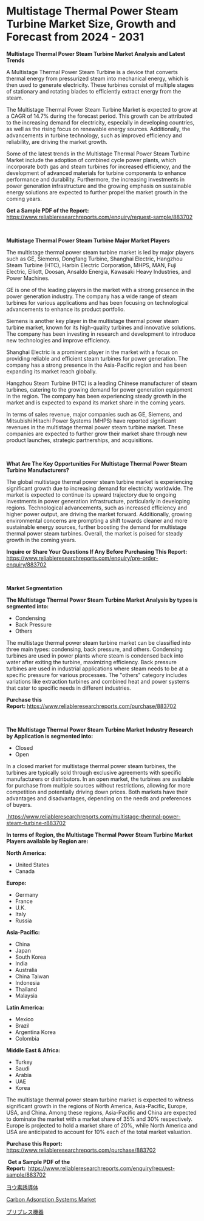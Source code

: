 <p><h1>Multistage Thermal Power Steam Turbine Market Size, Growth and Forecast from 2024 - 2031</h1></p><p><strong>Multistage Thermal Power Steam Turbine Market Analysis and Latest Trends</strong></p>
<p><p>A Multistage Thermal Power Steam Turbine is a device that converts thermal energy from pressurized steam into mechanical energy, which is then used to generate electricity. These turbines consist of multiple stages of stationary and rotating blades to efficiently extract energy from the steam.</p><p>The Multistage Thermal Power Steam Turbine Market is expected to grow at a CAGR of 14.7% during the forecast period. This growth can be attributed to the increasing demand for electricity, especially in developing countries, as well as the rising focus on renewable energy sources. Additionally, the advancements in turbine technology, such as improved efficiency and reliability, are driving the market growth.</p><p>Some of the latest trends in the Multistage Thermal Power Steam Turbine Market include the adoption of combined cycle power plants, which incorporate both gas and steam turbines for increased efficiency, and the development of advanced materials for turbine components to enhance performance and durability. Furthermore, the increasing investments in power generation infrastructure and the growing emphasis on sustainable energy solutions are expected to further propel the market growth in the coming years.</p></p>
<p><strong>Get a Sample PDF of the Report:&nbsp;</strong> <a href="https://www.reliableresearchreports.com/enquiry/request-sample/883702">https://www.reliableresearchreports.com/enquiry/request-sample/883702</a></p>
<p>&nbsp;</p>
<p><strong>Multistage Thermal Power Steam Turbine Major Market Players</strong></p>
<p><p>The multistage thermal power steam turbine market is led by major players such as GE, Siemens, Dongfang Turbine, Shanghai Electric, Hangzhou Steam Turbine (HTC), Harbin Electric Corporation, MHPS, MAN, Fuji Electric, Elliott, Doosan, Ansaldo Energia, Kawasaki Heavy Industries, and Power Machines.</p><p>GE is one of the leading players in the market with a strong presence in the power generation industry. The company has a wide range of steam turbines for various applications and has been focusing on technological advancements to enhance its product portfolio.</p><p>Siemens is another key player in the multistage thermal power steam turbine market, known for its high-quality turbines and innovative solutions. The company has been investing in research and development to introduce new technologies and improve efficiency.</p><p>Shanghai Electric is a prominent player in the market with a focus on providing reliable and efficient steam turbines for power generation. The company has a strong presence in the Asia-Pacific region and has been expanding its market reach globally.</p><p>Hangzhou Steam Turbine (HTC) is a leading Chinese manufacturer of steam turbines, catering to the growing demand for power generation equipment in the region. The company has been experiencing steady growth in the market and is expected to expand its market share in the coming years.</p><p>In terms of sales revenue, major companies such as GE, Siemens, and Mitsubishi Hitachi Power Systems (MHPS) have reported significant revenues in the multistage thermal power steam turbine market. These companies are expected to further grow their market share through new product launches, strategic partnerships, and acquisitions.</p></p>
<p>&nbsp;</p>
<p><strong>What Are The Key Opportunities For Multistage Thermal Power Steam Turbine Manufacturers?</strong></p>
<p><p>The global multistage thermal power steam turbine market is experiencing significant growth due to increasing demand for electricity worldwide. The market is expected to continue its upward trajectory due to ongoing investments in power generation infrastructure, particularly in developing regions. Technological advancements, such as increased efficiency and higher power output, are driving the market forward. Additionally, growing environmental concerns are prompting a shift towards cleaner and more sustainable energy sources, further boosting the demand for multistage thermal power steam turbines. Overall, the market is poised for steady growth in the coming years.</p></p>
<p><strong>Inquire or Share Your Questions If Any Before Purchasing This Report:</strong> <a href="https://www.reliableresearchreports.com/enquiry/pre-order-enquiry/883702">https://www.reliableresearchreports.com/enquiry/pre-order-enquiry/883702</a></p>
<p>&nbsp;</p>
<p><strong>Market Segmentation</strong></p>
<p><strong>The Multistage Thermal Power Steam Turbine Market Analysis by types is segmented into:</strong></p>
<p><ul><li>Condensing</li><li>Back Pressure</li><li>Others</li></ul></p>
<p><p>The multistage thermal power steam turbine market can be classified into three main types: condensing, back pressure, and others. Condensing turbines are used in power plants where steam is condensed back into water after exiting the turbine, maximizing efficiency. Back pressure turbines are used in industrial applications where steam needs to be at a specific pressure for various processes. The "others" category includes variations like extraction turbines and combined heat and power systems that cater to specific needs in different industries.</p></p>
<p><strong>Purchase this Report:&nbsp;</strong><a href="https://www.reliableresearchreports.com/purchase/883702">https://www.reliableresearchreports.com/purchase/883702</a></p>
<p>&nbsp;</p>
<p><strong>The Multistage Thermal Power Steam Turbine Market Industry Research by Application is segmented into:</strong></p>
<p><ul><li>Closed</li><li>Open</li></ul></p>
<p><p>In a closed market for multistage thermal power steam turbines, the turbines are typically sold through exclusive agreements with specific manufacturers or distributors. In an open market, the turbines are available for purchase from multiple sources without restrictions, allowing for more competition and potentially driving down prices. Both markets have their advantages and disadvantages, depending on the needs and preferences of buyers.</p></p>
<p><a href="https://www.reliableresearchreports.com/multistage-thermal-power-steam-turbine-r883702">&nbsp;https://www.reliableresearchreports.com/multistage-thermal-power-steam-turbine-r883702</a></p>
<p><strong>In terms of Region, the Multistage Thermal Power Steam Turbine Market Players available by Region are:</strong></p>
<p>
    <p> <strong> North America: </strong>
        <ul>
            <li>United States</li>
            <li>Canada</li>
        </ul>
        </p> 
    <p> <strong> Europe: </strong>
        <ul>
            <li>Germany</li>
            <li>France</li>
            <li>U.K.</li>
            <li>Italy</li>
            <li>Russia</li>
        </ul>
        </p> 
    <p> <strong> Asia-Pacific: </strong>
        <ul>
            <li>China</li>
            <li>Japan</li>
            <li>South Korea</li>
            <li>India</li>
            <li>Australia</li>
            <li>China Taiwan</li>
            <li>Indonesia</li>
            <li>Thailand</li>
            <li>Malaysia</li>
        </ul>
        </p> 
    <p> <strong> Latin America: </strong>
        <ul>
            <li>Mexico</li>
            <li>Brazil</li>
            <li>Argentina Korea</li>
            <li>Colombia</li>
        </ul>
        </p> 
    <p> <strong> Middle East & Africa: </strong>
        <ul>
            <li>Turkey</li>
            <li>Saudi</li>
            <li>Arabia</li>
            <li>UAE</li>
            <li>Korea</li>
        </ul>
    </p>
    </p>
<p><p>The multistage thermal power steam turbine market is expected to witness significant growth in the regions of North America, Asia-Pacific, Europe, USA, and China. Among these regions, Asia-Pacific and China are expected to dominate the market with a market share of 35% and 30% respectively. Europe is projected to hold a market share of 20%, while North America and USA are anticipated to account for 10% each of the total market valuation.</p></p>
<p><strong>Purchase this Report: </strong><a href="https://www.reliableresearchreports.com/purchase/883702">https://www.reliableresearchreports.com/purchase/883702</a></p>
<p>&nbsp;<strong>Get a Sample PDF of the Report:&nbsp;&nbsp;</strong><a href="https://www.reliableresearchreports.com/enquiry/request-sample/883702">https://www.reliableresearchreports.com/enquiry/request-sample/883702</a></p>
<p><strong></strong></p>
<p><p><a href="https://medium.com/@juliafadel1922/2024%E5%B9%B4%E3%81%8B%E3%82%892031%E5%B9%B4%E3%81%BE%E3%81%A7%E3%81%AE%E6%9C%9F%E9%96%93%E3%81%AB%E4%BA%88%E6%B8%AC%E3%81%95%E3%82%8C%E3%82%8B%E3%83%A8%E3%82%A6%E7%B4%A0%E8%AA%98%E5%B0%8E%E4%BD%93%E5%B8%82%E5%A0%B4%E3%81%AE%E5%88%86%E6%9E%90%E3%81%A8%E8%A6%8F%E6%A8%A1-08743fabf7b7">ヨウ素誘導体</a></p><p><a href="https://issuu.com/reportprime-2/docs/carbon-adsorption-systems-market-size-2030.pptx">Carbon Adsorption Systems Market</a></p><p><a href="https://medium.com/@laceyzemlak1/%E4%BB%98%E5%B1%9E%E5%89%8D%E5%8D%B0%E5%88%B7%E6%A9%9F%E5%99%A8%E5%B8%82%E5%A0%B4%E3%83%AC%E3%83%9D%E3%83%BC%E3%83%88%E3%81%AF-%E3%81%93%E3%81%AE%E5%B8%82%E5%A0%B4%E3%81%AE%E6%9C%80%E6%96%B0%E3%81%AE%E3%83%88%E3%83%AC%E3%83%B3%E3%83%89%E3%81%A8%E6%88%90%E9%95%B7%E6%A9%9F%E4%BC%9A%E3%82%92%E6%98%8E%E3%82%89%E3%81%8B%E3%81%AB%E3%81%97%E3%81%BE%E3%81%99-c9ac2061a660">プリプレス機器</a></p></p>